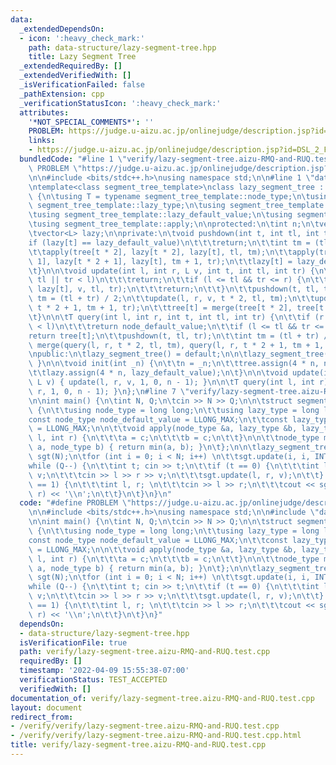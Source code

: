 ```yaml
---
data:
  _extendedDependsOn:
  - icon: ':heavy_check_mark:'
    path: data-structure/lazy-segment-tree.hpp
    title: Lazy Segment Tree
  _extendedRequiredBy: []
  _extendedVerifiedWith: []
  _isVerificationFailed: false
  _pathExtension: cpp
  _verificationStatusIcon: ':heavy_check_mark:'
  attributes:
    '*NOT_SPECIAL_COMMENTS*': ''
    PROBLEM: https://judge.u-aizu.ac.jp/onlinejudge/description.jsp?id=DSL_2_F
    links:
    - https://judge.u-aizu.ac.jp/onlinejudge/description.jsp?id=DSL_2_F
  bundledCode: "#line 1 \"verify/lazy-segment-tree.aizu-RMQ-and-RUQ.test.cpp\"\n#define\
    \ PROBLEM \"https://judge.u-aizu.ac.jp/onlinejudge/description.jsp?id=DSL_2_F\"\
    \n\n#include <bits/stdc++.h>\nusing namespace std;\n\n#line 1 \"data-structure/lazy-segment-tree.hpp\"\
    \ntemplate<class segment_tree_template>\nclass lazy_segment_tree : public segment_tree_template\
    \ {\n\tusing T = typename segment_tree_template::node_type;\n\tusing L = typename\
    \ segment_tree_template::lazy_type;\n\tusing segment_tree_template::node_default_value;\n\
    \tusing segment_tree_template::lazy_default_value;\n\tusing segment_tree_template::merge;\n\
    \tusing segment_tree_template::apply;\n\nprotected:\n\tint n;\n\tvector<T> tree;\n\
    \tvector<L> lazy;\n\nprivate:\n\tvoid pushdown(int t, int tl, int tr) {\n\t\t\
    if (lazy[t] == lazy_default_value)\n\t\t\treturn;\n\t\tint tm = (tl + tr) / 2;\n\
    \t\tapply(tree[t * 2], lazy[t * 2], lazy[t], tl, tm);\n\t\tapply(tree[t * 2 +\
    \ 1], lazy[t * 2 + 1], lazy[t], tm + 1, tr);\n\t\tlazy[t] = lazy_default_value;\n\
    \t}\n\n\tvoid update(int l, int r, L v, int t, int tl, int tr) {\n\t\tif (r <\
    \ tl || tr < l)\n\t\t\treturn;\n\t\tif (l <= tl && tr <= r) {\n\t\t\tapply(tree[t],\
    \ lazy[t], v, tl, tr);\n\t\t\treturn;\n\t\t}\n\t\tpushdown(t, tl, tr);\n\t\tint\
    \ tm = (tl + tr) / 2;\n\t\tupdate(l, r, v, t * 2, tl, tm);\n\t\tupdate(l, r, v,\
    \ t * 2 + 1, tm + 1, tr);\n\t\ttree[t] = merge(tree[t * 2], tree[t * 2 + 1]);\n\
    \t}\n\n\tT query(int l, int r, int t, int tl, int tr) {\n\t\tif (r < tl || tr\
    \ < l)\n\t\t\treturn node_default_value;\n\t\tif (l <= tl && tr <= r)\n\t\t\t\
    return tree[t];\n\t\tpushdown(t, tl, tr);\n\t\tint tm = (tl + tr) / 2;\n\t\treturn\
    \ merge(query(l, r, t * 2, tl, tm), query(l, r, t * 2 + 1, tm + 1, tr));\n\t}\n\
    \npublic:\n\tlazy_segment_tree() = default;\n\n\tlazy_segment_tree(int _n) { init(_n);\
    \ }\n\n\tvoid init(int _n) {\n\t\tn = _n;\n\t\ttree.assign(4 * n, node_default_value);\n\
    \t\tlazy.assign(4 * n, lazy_default_value);\n\t}\n\n\tvoid update(int l, int r,\
    \ L v) { update(l, r, v, 1, 0, n - 1); }\n\n\tT query(int l, int r) { return query(l,\
    \ r, 1, 0, n - 1); }\n};\n#line 7 \"verify/lazy-segment-tree.aizu-RMQ-and-RUQ.test.cpp\"\
    \n\nint main() {\n\tint N, Q;\n\tcin >> N >> Q;\n\n\tstruct segment_tree_template\
    \ {\n\t\tusing node_type = long long;\n\t\tusing lazy_type = long long;\n\n\t\t\
    const node_type node_default_value = LLONG_MAX;\n\t\tconst lazy_type lazy_default_value\
    \ = LLONG_MAX;\n\n\t\tvoid apply(node_type &a, lazy_type &b, lazy_type c, int\
    \ l, int r) {\n\t\t\ta = c;\n\t\t\tb = c;\n\t\t}\n\n\t\tnode_type merge(node_type\
    \ a, node_type b) { return min(a, b); }\n\t};\n\n\tlazy_segment_tree<segment_tree_template>\
    \ sgt(N);\n\tfor (int i = 0; i < N; i++) \n\t\tsgt.update(i, i, INT_MAX);\n\t\
    while (Q--) {\n\t\tint t; cin >> t;\n\t\tif (t == 0) {\n\t\t\tint l, r; long long\
    \ v;\n\t\t\tcin >> l >> r >> v;\n\t\t\tsgt.update(l, r, v);\n\t\t} else if (t\
    \ == 1) {\n\t\t\tint l, r; \n\t\t\tcin >> l >> r;\n\t\t\tcout << sgt.query(l,\
    \ r) << '\\n';\n\t\t}\n\t}\n}\n"
  code: "#define PROBLEM \"https://judge.u-aizu.ac.jp/onlinejudge/description.jsp?id=DSL_2_F\"\
    \n\n#include <bits/stdc++.h>\nusing namespace std;\n\n#include \"data-structure/lazy-segment-tree.hpp\"\
    \n\nint main() {\n\tint N, Q;\n\tcin >> N >> Q;\n\n\tstruct segment_tree_template\
    \ {\n\t\tusing node_type = long long;\n\t\tusing lazy_type = long long;\n\n\t\t\
    const node_type node_default_value = LLONG_MAX;\n\t\tconst lazy_type lazy_default_value\
    \ = LLONG_MAX;\n\n\t\tvoid apply(node_type &a, lazy_type &b, lazy_type c, int\
    \ l, int r) {\n\t\t\ta = c;\n\t\t\tb = c;\n\t\t}\n\n\t\tnode_type merge(node_type\
    \ a, node_type b) { return min(a, b); }\n\t};\n\n\tlazy_segment_tree<segment_tree_template>\
    \ sgt(N);\n\tfor (int i = 0; i < N; i++) \n\t\tsgt.update(i, i, INT_MAX);\n\t\
    while (Q--) {\n\t\tint t; cin >> t;\n\t\tif (t == 0) {\n\t\t\tint l, r; long long\
    \ v;\n\t\t\tcin >> l >> r >> v;\n\t\t\tsgt.update(l, r, v);\n\t\t} else if (t\
    \ == 1) {\n\t\t\tint l, r; \n\t\t\tcin >> l >> r;\n\t\t\tcout << sgt.query(l,\
    \ r) << '\\n';\n\t\t}\n\t}\n}"
  dependsOn:
  - data-structure/lazy-segment-tree.hpp
  isVerificationFile: true
  path: verify/lazy-segment-tree.aizu-RMQ-and-RUQ.test.cpp
  requiredBy: []
  timestamp: '2022-04-09 15:55:38-07:00'
  verificationStatus: TEST_ACCEPTED
  verifiedWith: []
documentation_of: verify/lazy-segment-tree.aizu-RMQ-and-RUQ.test.cpp
layout: document
redirect_from:
- /verify/verify/lazy-segment-tree.aizu-RMQ-and-RUQ.test.cpp
- /verify/verify/lazy-segment-tree.aizu-RMQ-and-RUQ.test.cpp.html
title: verify/lazy-segment-tree.aizu-RMQ-and-RUQ.test.cpp
---
```

